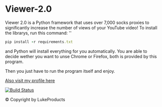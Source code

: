 # Viewer-2.0

Viewer 2.0 is a Python framework that uses  over 7,000 socks proxies to significantly increase the number of views of your YouTube video!
To install the librarys, run this command: '' 
```ruby
pip install -r requirements.txt
```
and Python will install everything for you automatically.
You are able to decide wether you want to unse Chrome or Firefox, both is provided by this program.

Then you just have to run the program itself and enjoy.

[Also visit my profile here](https://github.com/LukeProducts)


[![Build Status](https://user-images.githubusercontent.com/73026669/110617122-9c75ad00-8195-11eb-9ba5-422356072776.png)](https:google.de)



© Copyright by LukeProducts
